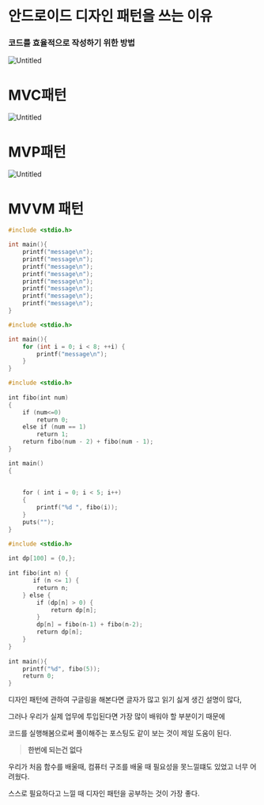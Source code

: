 # 안드로이드 디자인 패턴을 쓰는 이유

### 코드를 효율적으로 작성하기 위한 방법

![Untitled](https://images.velog.io/images/its-mingyu/post/4a07a5c4-541f-49c9-af8b-9020f0f7c21c/%EA%B7%B8%EB%A6%BC1.png)

# MVC패턴

![Untitled](https://images.velog.io/images/its-mingyu/post/a8b14cfe-b2cf-4fe9-abc7-a2fecd261e2e/%EA%B7%B8%EB%A6%BC2.png)

# MVP패턴

![Untitled](https://images.velog.io/images/its-mingyu/post/4efc6cd5-e64d-463a-9d2a-b481fd01c6e7/%EA%B7%B8%EB%A6%BC3.png)

# MVVM 패턴

```c
#include <stdio.h>

int main(){
    printf("message\n");
    printf("message\n");
    printf("message\n");
    printf("message\n");
    printf("message\n");
    printf("message\n");
    printf("message\n");
    printf("message\n");
}
```

```c
#include <stdio.h>

int main(){
    for (int i = 0; i < 8; ++i) {
        printf("message\n");
    }
}
```

```c
#include <stdio.h>
 
int fibo(int num)
{
    if (num<=0)
        return 0;
    else if (num == 1)
        return 1;
    return fibo(num - 2) + fibo(num - 1);
}

int main()
{
 
 
    for ( int i = 0; i < 5; i++)
    {
        printf("%d ", fibo(i));
    }
    puts("");
}
```

```c
#include <stdio.h>
 
int dp[100] = {0,};
 
int fibo(int n) {
       if (n <= 1) {
        return n;
    } else {
        if (dp[n] > 0) {      
            return dp[n];    
        }
        dp[n] = fibo(n-1) + fibo(n-2);
        return dp[n];
    }
}
 
int main(){
    printf("%d", fibo(5));
    return 0;
}
```

디자인 패턴에 관하여 구글링을 해본다면 글자가 많고 읽기 싫게 생긴 설명이 많다,

그러나 우리가 실제 업무에 투입된다면 가장 많이 배워야 할 부분이기 때문에 

코드를 실행해봄으로써 풀이해주는 포스팅도 같이 보는 것이 제일 도움이 된다.



> **한번에 되는건 없다**
> 



우리가 처음 함수를 배울때, 컴퓨터 구조를 배울 때 필요성을 못느낄떄도 있었고 너무 어려웠다.

스스로 필요하다고 느낄 때 디자인 패턴을 공부하는 것이 가장 좋다.